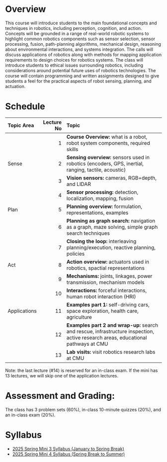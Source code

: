 ---
---

# Overview
This course will introduce students to the main foundational concepts and techniques in robotics, including perception, cognition, and action.
Concepts will be grounded in a range of real-world robotic systems to highlight common robotics components such as sensor selection, sensor processing, fusion, path-planning algorithms, mechanical design, reasoning about environmental interactions, and systems integration. The calls will discuss applications of robotics along with methods for mapping application requirements to design choices for robotics systems. The class will introduce students to ethical issues surrounding robotics, including considerations around potential future uses of robotics technologies. The course will contain programming and written assignments designed to give students a feel for the practical aspects of robot sensing, planning, and actuation.

# Schedule

| Topic Area | Lecture No | Topic |
| :--------- | ---------: | :---- |
|       |  1 | **Course Overview:** what is a robot, robot system components, required skills |
| Sense |  2 | **Sensing overview:** sensors used in robotics (encoders, GPS, inertial, ranging, tactile, acoustic) |
|       |  3 | **Vision sensors:** cameras, RGB+depth, and LIDAR |
|       |  4 | **Sensor processing:** detection, localization, mapping, fusion |
| Plan  |  5 | **Planning overview:** formulation, representations, examples |
|       |  6 | **Planning as graph search:** navigation as a graph, maze solving, simple graph search techniques |
|       |  7 | **Closing the loop:** interleaving planning/execution, reactive planning, policies |
| Act   |  8 | **Action overview:** actuators used in robotics, spactial representations |
|       |  9 | **Mechanisms:** joints, linkages, power transmission, mechanism models |
|       | 10 | **Interactions:** forceful interactions, human robot interaction (HRI) |
| Applications | 11 | **Examples part 1:** self-driving cars, space exploration, health care, agriculture |
|              | 12 | **Examples part 2 and wrap-up:** search and rescue, infrastructure inspection, active research areas, educational pathways at CMU |
|              | 13 | **Lab visits:** visit robotics research labs at CMU |

Note: the last lecture (#14) is reserved for an in-class exam. If the mini has 13 lectures, we will skip one of the application lectures.

# Assessment and Grading:

The class has 3 problem sets (60%), in-class 10-minute quizzes (20%), and an in-class exam (20%).

# Syllabus

* [2025 Spring Mini 3 Syllabus (January to Spring Break)](https://github.com/cmu-16-180/cmu-16-180.github.io/releases/download/2025-spring/2025_16180_Concepts_of_Robotics_Syllabus-Mini-3.pdf)
* [2025 Spring Mini 4 Syllabus (Spring Break to Summer)](https://github.com/cmu-16-180/cmu-16-180.github.io/releases/download/2025-spring/2025_16180_Concepts_of_Robotics_Syllabus-Mini-4.pdf)


